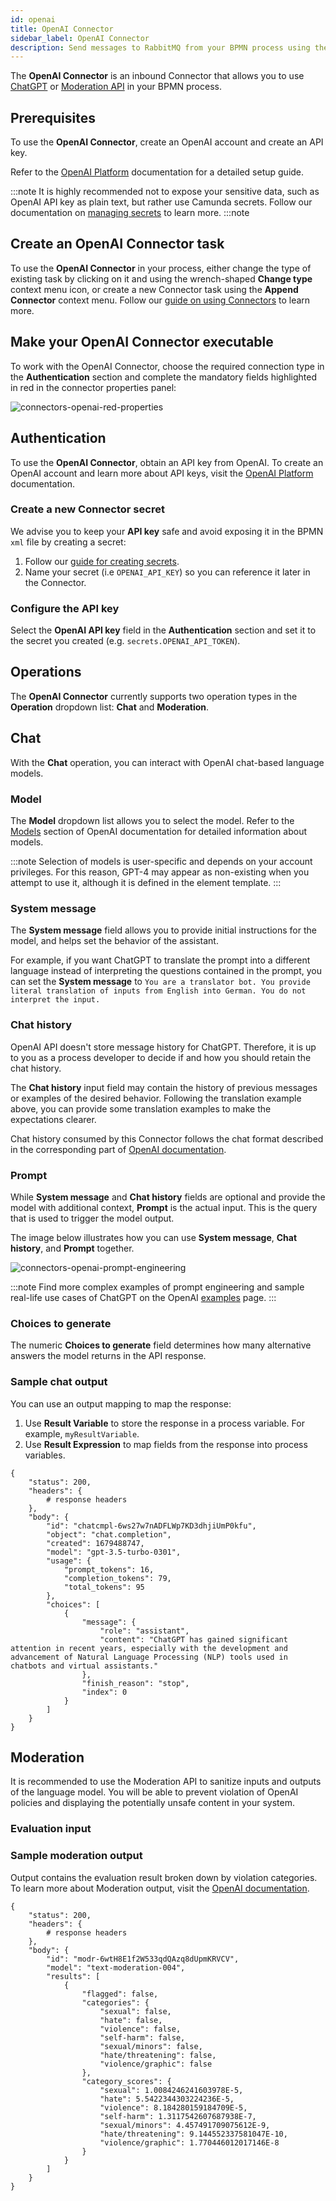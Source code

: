 ```yaml
---
id: openai
title: OpenAI Connector
sidebar_label: OpenAI Connector
description: Send messages to RabbitMQ from your BPMN process using the RabbitMQ Connector.
---
```


The **OpenAI Connector** is an inbound Connector that allows you to use [ChatGPT](https://platform.openai.com/docs/guides/chat/chat-completions-beta)
or [Moderation API](https://platform.openai.com/docs/guides/moderation/moderation) in your BPMN process.

## Prerequisites

To use the **OpenAI Connector**, create an OpenAI account and create an API key.

Refer to the [OpenAI Platform](https://platform.openai.com/docs/quickstart) documentation for a detailed setup guide.

:::note
It is highly recommended not to expose your sensitive data, such as OpenAI API key as plain text, but rather use Camunda secrets. Follow our documentation on [managing secrets](/components/console/manage-clusters/manage-secrets.md) to learn more.
:::note

## Create an OpenAI Connector task

To use the **OpenAI Connector** in your process, either change the type of existing task by clicking on it and using the wrench-shaped **Change type** context menu icon, or create a new Connector task using the **Append Connector** context menu. Follow our [guide on using Connectors](/components/connectors/use-connectors.md) to learn more.

## Make your OpenAI Connector executable

To work with the OpenAI Connector, choose the required connection type in the **Authentication** section and complete the
mandatory fields highlighted in red in the connector properties panel:

![connectors-openai-red-properties](../img/connectors-openai-red-properties.png)

## Authentication

To use the **OpenAI Connector**, obtain an API key from OpenAI. To create an OpenAI account and learn more about API keys, visit the [OpenAI Platform](https://platform.openai.com/) documentation.

### Create a new Connector secret

We advise you to keep your **API key** safe and avoid exposing it in the BPMN `xml` file by creating a secret:

1. Follow our [guide for creating secrets](/components/console/manage-clusters/manage-secrets.md).
2. Name your secret (i.e `OPENAI_API_KEY`) so you can reference it later in the Connector.

### Configure the API key

Select the **OpenAI API key** field in the **Authentication** section and set it to the secret you created (e.g. `secrets.OPENAI_API_TOKEN`).

## Operations

The **OpenAI Connector** currently supports two operation types in the **Operation** dropdown list: **Chat** and **Moderation**.

## Chat

With the **Chat** operation, you can interact with OpenAI chat-based language models.

### Model

The **Model** dropdown list allows you to select the model.
Refer to the [Models](https://platform.openai.com/docs/models/models) section of OpenAI documentation for detailed information about models.

:::note
Selection of models is user-specific and depends on your account privileges. For this reason, GPT-4
may appear as non-existing when you attempt to use it, although it is defined in the element template.
:::

### System message

The **System message** field allows you to provide initial instructions for the model, and helps set the behavior of the assistant.

For example, if you want ChatGPT to translate the prompt into a different language instead of interpreting the questions contained in the prompt, you can set the **System message** to
`You are a translator bot. You provide literal translation of inputs from English into German. You do not interpret the input.`

### Chat history

OpenAI API doesn't store message history for ChatGPT. Therefore, it is up to you as a process developer to decide if and how you should retain the chat history.

The **Chat history** input field may contain the history of previous messages or examples of the desired behavior.
Following the translation example above, you can provide some translation examples to make the expectations clearer.

Chat history consumed by this Connector follows the chat format described in the corresponding part of [OpenAI documentation](https://platform.openai.com/docs/guides/chat/introduction).

### Prompt

While **System message** and **Chat history** fields are optional and provide the model with additional context, **Prompt** is the actual input.
This is the query that is used to trigger the model output.

The image below illustrates how you can use **System message**, **Chat history**, and **Prompt** together.

![connectors-openai-prompt-engineering](../img/connectors-openai-prompt-engineering.png)

:::note
Find more complex examples of prompt engineering and sample real-life use cases of ChatGPT on the OpenAI [examples](https://platform.openai.com/examples) page.
:::

### Choices to generate

The numeric **Choices to generate** field determines how many alternative answers the model returns in the API response.

### Sample chat output

You can use an output mapping to map the response:

1. Use **Result Variable** to store the response in a process variable. For example, `myResultVariable`.
2. Use **Result Expression** to map fields from the response into process variables.

```
{
    "status": 200,
    "headers": {
        # response headers
    },
    "body": {
        "id": "chatcmpl-6ws27w7nADFLWp7KD3dhjiUmP0kfu",
        "object": "chat.completion",
        "created": 1679488747,
        "model": "gpt-3.5-turbo-0301",
        "usage": {
            "prompt_tokens": 16,
            "completion_tokens": 79,
            "total_tokens": 95
        },
        "choices": [
            {
                "message": {
                    "role": "assistant",
                    "content": "ChatGPT has gained significant attention in recent years, especially with the development and advancement of Natural Language Processing (NLP) tools used in chatbots and virtual assistants."
                },
                "finish_reason": "stop",
                "index": 0
            }
        ]
    }
}
```

## Moderation

It is recommended to use the Moderation API to sanitize inputs and outputs of the language model. You will be able to prevent violation of OpenAI policies and displaying the potentially unsafe content in your system.

### Evaluation input

### Sample moderation output

Output contains the evaluation result broken down by violation categories. To learn more about Moderation output, visit the [OpenAI documentation](https://platform.openai.com/docs/guides/moderation/moderation).

```
{
    "status": 200,
    "headers": {
        # response headers
    },
    "body": {
        "id": "modr-6wtH8E1f2W533qdQAzq8dUpmKRVCV",
        "model": "text-moderation-004",
        "results": [
            {
                "flagged": false,
                "categories": {
                    "sexual": false,
                    "hate": false,
                    "violence": false,
                    "self-harm": false,
                    "sexual/minors": false,
                    "hate/threatening": false,
                    "violence/graphic": false
                },
                "category_scores": {
                    "sexual": 1.0084246241603978E-5,
                    "hate": 5.5422344303224236E-5,
                    "violence": 8.184280159184709E-5,
                    "self-harm": 1.3117542607687938E-7,
                    "sexual/minors": 4.457491709075612E-9,
                    "hate/threatening": 9.144552337581047E-10,
                    "violence/graphic": 1.770446012017146E-8
                }
            }
        ]
    }
}
```
